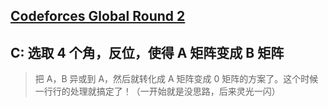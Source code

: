 ## [Codeforces Global Round 2](https://codeforces.com/contest/1119)


## C: 选取 4 个角，反位，使得 A 矩阵变成 B 矩阵

> 把 A，B 异或到 A，然后就转化成 A 矩阵变成 0 矩阵的方案了。这个时候一行行的处理就搞定了！（一开始就是没思路，后来灵光一闪）

